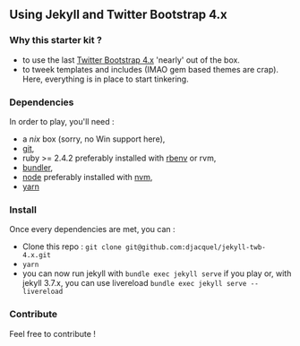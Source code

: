 ## Using Jekyll and Twitter Bootstrap 4.x

### Why this starter kit ?

 - to use the last [Twitter Bootstrap 4.x](https://getbootstrap.com/) 'nearly' out of the box.
 - to tweek templates and includes (IMAO gem based themes are crap). Here, everything is in place to start tinkering.

### Dependencies

In order to play, you'll need :

 - a *nix* box (sorry, no Win support here),
 - [git](https://git-scm.com/),
 - ruby >= 2.4.2 preferably installed with [rbenv](https://github.com/rbenv/rbenv) or rvm,
 - [bundler](http://bundler.io/),
 - [node](https://nodejs.org/en/) preferably installed with [nvm](https://github.com/creationix/nvm),
 - [yarn](https://yarnpkg.com)

### Install

Once every dependencies are met, you can :

- Clone this repo : ```git clone git@github.com:djacquel/jekyll-twb-4.x.git```
- ```yarn```
- you can now run jekyll with ```bundle exec jekyll serve``` if you play  or, with jekyll 3.7.x, you can use livereload ```bundle exec jekyll serve --livereload```

### Contribute

Feel free to contribute !
